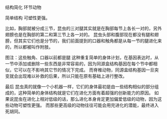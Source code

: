 结构简化 环节动物

 简单结构  可塑性更强。

比如，胸部就被分成三节，昆虫的三对腿其实就是在胸部每节上各长一对的，另外翅膀也是在胸部的第二和第三节上各一对的。
昆虫头部和腹部现在都没有腿和翅膀，但其实它们也是分节的，我们前面提到的口器和触角都是从每一节的腿进化来的，所以都被叫作附肢。



图注：这些触角、口器以前都是腿
这种重复简单的身体计划，在基因表达时，从一节中添加或删除一些东西是非常容易的，因为同源盒结构基因在每个节中都相似，它可以在不影响其它节的情况下完成。
而脊椎动物，同源盒结构基因一旦突变就会出现难以补救的后果，所以只能在原有基础上进行整改。


最后
昆虫真的就像一个小机器一样，它们的身体最初是由一些结构相似的部分组成的，这种简单的身体结构就是它们在进化方面有着超强的创新能力的原因。
如果说昆虫在进化上相对低级的话，那么进化本身肯定更加偏爱低级的动物，因为这些动物可塑性更强。
而那些更高级的动物往往可能会用完进化的潜能，最终进入死胡同。

